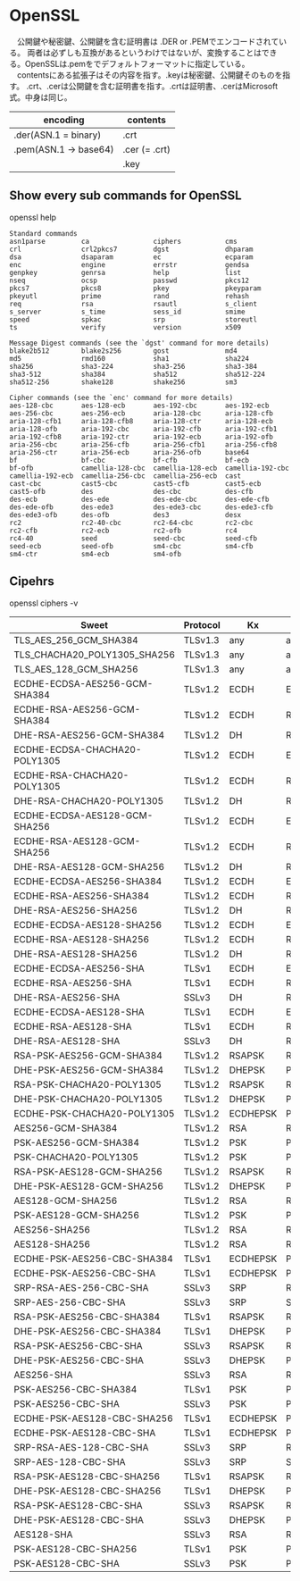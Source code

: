 # OpenSSL
　公開鍵や秘密鍵、公開鍵を含む証明書は .DER or .PEMでエンコードされている。
両者は必ずしも互換があるというわけではないが、変換することはできる。OpenSSLは.pemをでデフォルトフォーマットに指定している。
　contentsにある拡張子はその内容を指す。.keyは秘密鍵、公開鍵そのものを指す。
.crt、.cerは公開鍵を含む証明書を指す。.crtは証明書、.cerはMicrosoft式。中身は同じ。

|  encoding              |  contents       |
| ---------------------- | --------------- |
|  .der(ASN.1 = binary)  |  .crt           |
|  .pem(ASN.1 -> base64) |  .cer (= .crt)  |
|                        |  .key           |



## Show every sub commands for OpenSSL
openssl help

```
Standard commands
asn1parse         ca                ciphers           cms               
crl               crl2pkcs7         dgst              dhparam           
dsa               dsaparam          ec                ecparam           
enc               engine            errstr            gendsa            
genpkey           genrsa            help              list              
nseq              ocsp              passwd            pkcs12            
pkcs7             pkcs8             pkey              pkeyparam         
pkeyutl           prime             rand              rehash            
req               rsa               rsautl            s_client          
s_server          s_time            sess_id           smime             
speed             spkac             srp               storeutl          
ts                verify            version           x509              

Message Digest commands (see the `dgst' command for more details)
blake2b512        blake2s256        gost              md4               
md5               rmd160            sha1              sha224            
sha256            sha3-224          sha3-256          sha3-384          
sha3-512          sha384            sha512            sha512-224        
sha512-256        shake128          shake256          sm3               

Cipher commands (see the `enc' command for more details)
aes-128-cbc       aes-128-ecb       aes-192-cbc       aes-192-ecb       
aes-256-cbc       aes-256-ecb       aria-128-cbc      aria-128-cfb      
aria-128-cfb1     aria-128-cfb8     aria-128-ctr      aria-128-ecb      
aria-128-ofb      aria-192-cbc      aria-192-cfb      aria-192-cfb1     
aria-192-cfb8     aria-192-ctr      aria-192-ecb      aria-192-ofb      
aria-256-cbc      aria-256-cfb      aria-256-cfb1     aria-256-cfb8     
aria-256-ctr      aria-256-ecb      aria-256-ofb      base64            
bf                bf-cbc            bf-cfb            bf-ecb            
bf-ofb            camellia-128-cbc  camellia-128-ecb  camellia-192-cbc  
camellia-192-ecb  camellia-256-cbc  camellia-256-ecb  cast              
cast-cbc          cast5-cbc         cast5-cfb         cast5-ecb         
cast5-ofb         des               des-cbc           des-cfb           
des-ecb           des-ede           des-ede-cbc       des-ede-cfb       
des-ede-ofb       des-ede3          des-ede3-cbc      des-ede3-cfb      
des-ede3-ofb      des-ofb           des3              desx              
rc2               rc2-40-cbc        rc2-64-cbc        rc2-cbc           
rc2-cfb           rc2-ecb           rc2-ofb           rc4               
rc4-40            seed              seed-cbc          seed-cfb          
seed-ecb          seed-ofb          sm4-cbc           sm4-cfb           
sm4-ctr           sm4-ecb           sm4-ofb           
```

## Cipehrs

openssl ciphers -v

| Sweet | Protocol | Kx | Au | Enc | Mac | 
| --- | --- | --- | --- | --- | --- | 
| TLS_AES_256_GCM_SHA384 | TLSv1.3 | any | any | AESGCM(256) | AEAD | 
| TLS_CHACHA20_POLY1305_SHA256 | TLSv1.3 | any | any | CHACHA20/POLY1305(256) | AEAD | 
| TLS_AES_128_GCM_SHA256 | TLSv1.3 | any | any | AESGCM(128) | AEAD | 
| ECDHE-ECDSA-AES256-GCM-SHA384 | TLSv1.2 | ECDH | ECDSA | AESGCM(256) | AEAD | 
| ECDHE-RSA-AES256-GCM-SHA384 | TLSv1.2 | ECDH | RSA | AESGCM(256) | AEAD | 
| DHE-RSA-AES256-GCM-SHA384 | TLSv1.2 | DH | RSA | AESGCM(256) | AEAD | 
| ECDHE-ECDSA-CHACHA20-POLY1305 | TLSv1.2 | ECDH | ECDSA | CHACHA20/POLY1305(256) | AEAD | 
| ECDHE-RSA-CHACHA20-POLY1305 | TLSv1.2 | ECDH | RSA | CHACHA20/POLY1305(256) | AEAD | 
| DHE-RSA-CHACHA20-POLY1305 | TLSv1.2 | DH | RSA | CHACHA20/POLY1305(256) | AEAD | 
| ECDHE-ECDSA-AES128-GCM-SHA256 | TLSv1.2 | ECDH | ECDSA | AESGCM(128) | AEAD | 
| ECDHE-RSA-AES128-GCM-SHA256 | TLSv1.2 | ECDH | RSA | AESGCM(128) | AEAD | 
| DHE-RSA-AES128-GCM-SHA256 | TLSv1.2 | DH | RSA | AESGCM(128) | AEAD | 
| ECDHE-ECDSA-AES256-SHA384 | TLSv1.2 | ECDH | ECDSA | AES(256) | SHA384 | 
| ECDHE-RSA-AES256-SHA384 | TLSv1.2 | ECDH | RSA | AES(256) | SHA384 | 
| DHE-RSA-AES256-SHA256 | TLSv1.2 | DH | RSA | AES(256) | SHA256 | 
| ECDHE-ECDSA-AES128-SHA256 | TLSv1.2 | ECDH | ECDSA | AES(128) | SHA256 | 
| ECDHE-RSA-AES128-SHA256 | TLSv1.2 | ECDH | RSA | AES(128) | SHA256 | 
| DHE-RSA-AES128-SHA256 | TLSv1.2 | DH | RSA | AES(128) | SHA256 | 
| ECDHE-ECDSA-AES256-SHA | TLSv1 | ECDH | ECDSA | AES(256) | SHA1 | 
| ECDHE-RSA-AES256-SHA | TLSv1 | ECDH | RSA | AES(256) | SHA1 | 
| DHE-RSA-AES256-SHA | SSLv3 | DH | RSA | AES(256) | SHA1 | 
| ECDHE-ECDSA-AES128-SHA | TLSv1 | ECDH | ECDSA | AES(128) | SHA1 | 
| ECDHE-RSA-AES128-SHA | TLSv1 | ECDH | RSA | AES(128) | SHA1 | 
| DHE-RSA-AES128-SHA | SSLv3 | DH | RSA | AES(128) | SHA1 | 
| RSA-PSK-AES256-GCM-SHA384 | TLSv1.2 | RSAPSK | RSA | AESGCM(256) | AEAD | 
| DHE-PSK-AES256-GCM-SHA384 | TLSv1.2 | DHEPSK | PSK | AESGCM(256) | AEAD | 
| RSA-PSK-CHACHA20-POLY1305 | TLSv1.2 | RSAPSK | RSA | CHACHA20/POLY1305(256) | AEAD | 
| DHE-PSK-CHACHA20-POLY1305 | TLSv1.2 | DHEPSK | PSK | CHACHA20/POLY1305(256) | AEAD | 
| ECDHE-PSK-CHACHA20-POLY1305 | TLSv1.2 | ECDHEPSK | PSK | CHACHA20/POLY1305(256) | AEAD | 
| AES256-GCM-SHA384 | TLSv1.2 | RSA | RSA | AESGCM(256) | AEAD | 
| PSK-AES256-GCM-SHA384 | TLSv1.2 | PSK | PSK | AESGCM(256) | AEAD | 
| PSK-CHACHA20-POLY1305 | TLSv1.2 | PSK | PSK | CHACHA20/POLY1305(256) | AEAD | 
| RSA-PSK-AES128-GCM-SHA256 | TLSv1.2 | RSAPSK | RSA | AESGCM(128) | AEAD | 
| DHE-PSK-AES128-GCM-SHA256 | TLSv1.2 | DHEPSK | PSK | AESGCM(128) | AEAD | 
| AES128-GCM-SHA256 | TLSv1.2 | RSA | RSA | AESGCM(128) | AEAD | 
| PSK-AES128-GCM-SHA256 | TLSv1.2 | PSK | PSK | AESGCM(128) | AEAD | 
| AES256-SHA256 | TLSv1.2 | RSA | RSA | AES(256) | SHA256 | 
| AES128-SHA256 | TLSv1.2 | RSA | RSA | AES(128) | SHA256 | 
| ECDHE-PSK-AES256-CBC-SHA384 | TLSv1 | ECDHEPSK | PSK | AES(256) | SHA384 | 
| ECDHE-PSK-AES256-CBC-SHA | TLSv1 | ECDHEPSK | PSK | AES(256) | SHA1 | 
| SRP-RSA-AES-256-CBC-SHA | SSLv3 | SRP | RSA | AES(256) | SHA1 | 
| SRP-AES-256-CBC-SHA | SSLv3 | SRP | SRP | AES(256) | SHA1 | 
| RSA-PSK-AES256-CBC-SHA384 | TLSv1 | RSAPSK | RSA | AES(256) | SHA384 | 
| DHE-PSK-AES256-CBC-SHA384 | TLSv1 | DHEPSK | PSK | AES(256) | SHA384 | 
| RSA-PSK-AES256-CBC-SHA | SSLv3 | RSAPSK | RSA | AES(256) | SHA1 | 
| DHE-PSK-AES256-CBC-SHA | SSLv3 | DHEPSK | PSK | AES(256) | SHA1 | 
| AES256-SHA | SSLv3 | RSA | RSA | AES(256) | SHA1 | 
| PSK-AES256-CBC-SHA384 | TLSv1 | PSK | PSK | AES(256) | SHA384 | 
| PSK-AES256-CBC-SHA | SSLv3 | PSK | PSK | AES(256) | SHA1 | 
| ECDHE-PSK-AES128-CBC-SHA256 | TLSv1 | ECDHEPSK | PSK | AES(128) | SHA256 | 
| ECDHE-PSK-AES128-CBC-SHA | TLSv1 | ECDHEPSK | PSK | AES(128) | SHA1 | 
| SRP-RSA-AES-128-CBC-SHA | SSLv3 | SRP | RSA | AES(128) | SHA1 | 
| SRP-AES-128-CBC-SHA | SSLv3 | SRP | SRP | AES(128) | SHA1 | 
| RSA-PSK-AES128-CBC-SHA256 | TLSv1 | RSAPSK | RSA | AES(128) | SHA256 | 
| DHE-PSK-AES128-CBC-SHA256 | TLSv1 | DHEPSK | PSK | AES(128) | SHA256 | 
| RSA-PSK-AES128-CBC-SHA | SSLv3 | RSAPSK | RSA | AES(128) | SHA1 | 
| DHE-PSK-AES128-CBC-SHA | SSLv3 | DHEPSK | PSK | AES(128) | SHA1 | 
| AES128-SHA | SSLv3 | RSA | RSA | AES(128) | SHA1 | 
| PSK-AES128-CBC-SHA256 | TLSv1 | PSK | PSK | AES(128) | SHA256 | 
| PSK-AES128-CBC-SHA | SSLv3 | PSK | PSK | AES(128) | SHA1 | 
